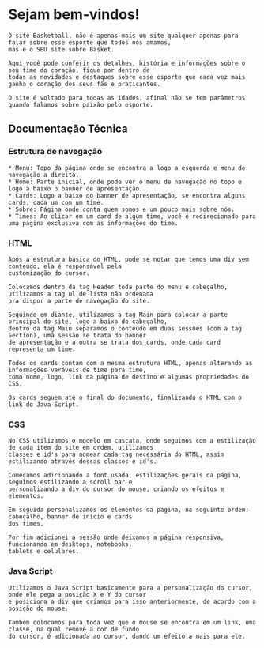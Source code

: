 # __Sejam bem-vindos!__
    O site Basketball, não é apenas mais um site qualquer apenas para falar sobre esse esporte que todos nós amamos,
    mas é o SEU site sobre Basket.
    
    Aqui você pode conferir os detalhes, história e informações sobre o seu time do coração, fique por dentro de
    todas as novidades e destaques sobre esse esporte que cada vez mais ganha o coração dos seus fãs e praticantes.

    O site é voltado para todas as idades, afinal não se tem parâmetros quando falamos sobre paixão pelo esporte.

## __Documentação Técnica__
### Estrutura de navegação
    * Menu: Topo da página onde se encontra a logo a esquerda e menu de navegação a direita.
    * Home: Parte inicial, onde pode ver o menu de navegação no topo e logo a baixo o banner de apresentação.
    * Cards: Logo a baixo do banner de apresentação, se encontra alguns cards, cada um com um time.
    * Sobre: Página onde conta quem somos e um pouco mais sobre nós.
    * Times: Ao clicar em um card de algum time, você é redirecionado para uma página exclusiva com as informações do time.

### HTML
    Após a estrutura básica do HTML, pode se notar que temos uma div sem conteúdo, ela é responsável pela
    customização do cursor.

    Colocamos dentro da tag Header toda parte do menu e cabeçalho, utilizamos a tag ul de lista não ordenada
    pra dispor a parte de navegação do site.
  
    Seguindo em diante, utilizamos a tag Main para colocar a parte principal do site, logo a baixo do cabeçalho,
    dentro da tag Main separamos o conteúdo em duas sessões (com a tag Section), uma sessão se trata do banner
    de apresentação e a outra se trata dos cards, onde cada card representa um time.

    Todos os cards contam com a mesma estrutura HTML, apenas alterando as informações varáveis de time para time,
    como nome, logo, link da página de destino e algumas propriedades do CSS.

    Os cards seguem até o final do documento, finalizando o HTML com o link do Java Script.

### CSS
    No CSS utilizamos o modelo em cascata, onde seguimos com a estilização de cada item do site em ordem, utilizamos
    classes e id's para nomear cada tag necessária do HTML, assim estilizando através dessas classes e id's.

    Começamos adicionando a font usada, estilizações gerais da página, seguimos estilizando a scroll bar e
    personalizando a div do cursor do mouse, criando os efeitos e elementos.
    
    Em seguida personalizamos os elementos da página, na seguinte ordem: cabeçalho, banner de início e cards
    dos times.

    Por fim adicionei a sessão onde deixamos a página responsiva, funcionando em desktops, notebooks,
    tablets e celulares.

### Java Script
    Utilizamos o Java Script basicamente para a personalização do cursor, onde ele pega a posição X e Y do cursor
    e posiciona a div que criamos para isso anteriormente, de acordo com a posição do mouse.

    Também colocamos para toda vez que o mouse se encontra em um link, uma classe, na qual remove a cor de fundo
    do cursor, é adicionada ao cursor, dando um efeito a mais para ele.



